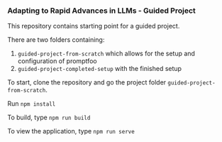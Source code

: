 ### Adapting to Rapid Advances in LLMs - Guided Project

This repository contains starting point for a guided project.

There are two folders containing:
1. `guided-project-from-scratch` which allows for the setup and configuration of promptfoo
2. `guided-project-completed-setup` with the finished setup

To start, clone the repository and go the project folder `guided-project-from-scratch`.

Run `npm install`

To build, type `npm run build`

To view the application, type `npm run serve`
